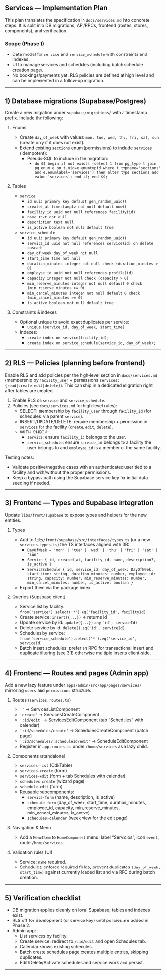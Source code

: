 ## Services — Implementation Plan

This plan translates the specification in `docs/services.md` into concrete steps. It is split into DB migrations, API/RPCs, frontend (routes, stores, components), and verification.

### Scope (Phase 1)
- Data model for `service` and `service_schedule` with constraints and indexes.
- UI to manage services and schedules (including batch schedule creation page).
- No bookings/payments yet. RLS policies are defined at high level and can be implemented in a follow‑up migration.

---

## 1) Database migrations (Supabase/Postgres)

Create a new migration under `supabase/migrations/` with a timestamp prefix. Include the following:

1. Enums
   - Create `day_of_week` with values: `mon, tue, wed, thu, fri, sat, sun` (create only if it does not exist).
   - Extend existing `sections` enum (permissions) to include `services` (idempotent):
     - Pseudo‑SQL to include in the migration:
       - `do $$ begin if not exists (select 1 from pg_type t join pg_enum e on t.oid=e.enumtypid where t.typname='sections' and e.enumlabel='services') then alter type sections add value 'services'; end if; end $$;`

2. Tables
   - `service`
     - `id uuid primary key default gen_random_uuid()`
     - `created_at timestamptz not null default now()`
     - `facility_id uuid not null references facility(id)`
     - `name text not null`
     - `description text null`
     - `is_active boolean not null default true`
   - `service_schedule`
     - `id uuid primary key default gen_random_uuid()`
     - `service_id uuid not null references service(id) on delete cascade`
     - `day_of_week day_of_week not null`
     - `start_time time not null`
     - `duration_minutes integer not null check (duration_minutes > 0)`
     - `employee_id uuid not null references profile(id)`
     - `capacity integer not null check (capacity > 0)`
     - `min_reserve_minutes integer not null default 0 check (min_reserve_minutes >= 0)`
     - `min_cancel_minutes integer not null default 0 check (min_cancel_minutes >= 0)`
     - `is_active boolean not null default true`

3. Constraints & indexes
   - Optional unique to avoid exact duplicates per service:
     - `unique (service_id, day_of_week, start_time)`
   - Indexes:
     - `create index on service(facility_id);`
     - `create index on service_schedule(service_id, day_of_week);`



---

## 2) RLS — Policies (planning before frontend)

Enable RLS and add policies per the high‑level section in `docs/services.md` (membership by `facility_user` + permissions `services:{read|create|edit|delete}`). This can ship in a dedicated migration right after tables are created.

1. Enable RLS on `service` and `service_schedule`.
2. Policies (see `docs/services.md` for high‑level rules):
   - SELECT: membership by `facility_user` through `facility_id` (for schedules, via parent `service`).
   - INSERT/UPDATE/DELETE: require membership + permission in `services` for the facility (`create`, `edit`, `delete`).
   - WITH CHECK:
     - `service`: ensure `facility_id` belongs to the user.
     - `service_schedule`: ensure `service_id` belongs to a facility the user belongs to and `employee_id` is a member of the same facility.

Testing notes:
- Validate positive/negative cases with an authenticated user tied to a facility and with/without the proper permissions.
- Keep a bypass path using the Supabase service key for initial data seeding if needed.

---

## 3) Frontend — Types and Supabase integration

Update `libs/front/supabase` to expose types and helpers for the new entities.

1. Types
   - Add to `libs/front/supabase/src/interfaces/types.ts` (or a new `services.types.ts`) the TS interfaces aligned with DB:
     - `DayOfWeek = 'mon' | 'tue' | 'wed' | 'thu' | 'fri' | 'sat' | 'sun'`
     - `Service { id, created_at, facility_id, name, description?, is_active }`
     - `ServiceSchedule { id, service_id, day_of_week: DayOfWeek, start_time: string, duration_minutes: number, employee_id: string, capacity: number, min_reserve_minutes: number, min_cancel_minutes: number, is_active: boolean }`
   - Export them via the package index.

2. Queries (Supabase client)
   - Service list by facility: `from('service').select('*').eq('facility_id', facilityId)`
   - Create service: `insert({...})` → returns id
   - Update service by id: `update({...}).eq('id', serviceId)`
   - Delete service by id: `delete().eq('id', serviceId)`
   - Schedules by service: `from('service_schedule').select('*').eq('service_id', serviceId)`
   - Batch insert schedules: prefer an RPC for transactional insert and duplicate filtering (see 3.1) otherwise multiple inserts client‑side.

---

## 4) Frontend — Routes and pages (Admin app)

Add a new lazy feature under `apps/admin/src/app/pages/services/` mirroring `users` and `permissions` structure.

1. Routes (`services.routes.ts`)
   - `''` → ServicesListComponent
   - `'create'` → ServicesCreateComponent
   - `':id/edit'` → ServicesEditComponent (tab “Schedules” with calendar)
   - `':id/schedules/create'` → SchedulesCreateComponent (batch page)
   - `':id/schedules/:scheduleId/edit'` → ScheduleEditComponent
   - Register in `app.routes.ts` under `/home/services` as a lazy child.

2. Components (standalone)
   - `services-list` (CdkTable)
   - `services-create` (form)
   - `services-edit` (form + tab Schedules with calendar)
   - `schedules-create` (wizard page)
   - `schedule-edit` (form)
   - Reusable subcomponents:
     - `service-form` (name, description, is_active)
     - `schedule-form` (day_of_week, start_time, duration_minutes, employee_id, capacity, min_reserve_minutes, min_cancel_minutes, is_active)
     - `schedules-calendar` (week view for the edit page)

3. Navigation & Menu
   - Add a `MenuItem` to `HomeComponent` menu: label “Servicios”, icon `event`, route `/home/services`.

4. Validation rules (UI)
   - Service: `name` required.
   - Schedules: enforce required fields; prevent duplicates `(day_of_week, start_time)` against currently loaded list and via RPC during batch creation.

---


## 5) Verification checklist

- DB migration applies cleanly on local Supabase; tables and indexes exist.
- RLS off for development (or service key) until policies are added in Phase 2.
- Admin app:
  - List services by facility.
  - Create service; redirect to `/:id/edit` and open Schedules tab.
  - Calendar shows existing schedules.
  - Batch create schedules page creates multiple entries, skipping duplicates.
  - Edit/Delete/Activate schedules and service work and persist.

---




